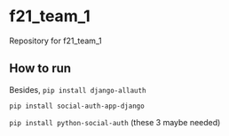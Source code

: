 # f21_team_1
Repository for f21_team_1

## How to run
Besides,
`pip install django-allauth`

`pip install social-auth-app-django`

`pip install python-social-auth`
(these 3 maybe needed)

